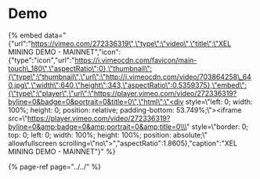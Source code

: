 # Demo

{% embed data="{\"url\":\"https://vimeo.com/272336319\",\"type\":\"video\",\"title\":\"XEL MINING DEMO - MAINNET\",\"icon\":{\"type\":\"icon\",\"url\":\"https://i.vimeocdn.com/favicon/main-touch\_180\",\"aspectRatio\":0},\"thumbnail\":{\"type\":\"thumbnail\",\"url\":\"http://i.vimeocdn.com/video/703864258\_640.jpg\",\"width\":640,\"height\":343,\"aspectRatio\":0.5359375},\"embed\":{\"type\":\"player\",\"url\":\"https://player.vimeo.com/video/272336319?byline=0&badge=0&portrait=0&title=0\",\"html\":\"<div style=\\\"left: 0; width: 100%; height: 0; position: relative; padding-bottom: 53.749%;\\\"><iframe src=\\\"https://player.vimeo.com/video/272336319?byline=0&amp;badge=0&amp;portrait=0&amp;title=0\\\" style=\\\"border: 0; top: 0; left: 0; width: 100%; height: 100%; position: absolute;\\\" allowfullscreen scrolling=\\\"no\\\"></iframe></div>\",\"aspectRatio\":1.8605},\"caption\":\"XEL MINING DEMO - MAINNET\"}" %}

{% page-ref page="../../" %}

